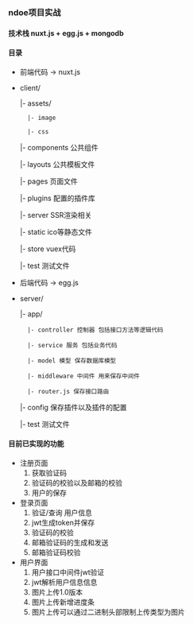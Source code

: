 ### ndoe项目实战

#### 技术栈 nuxt.js + egg.js + mongodb

#### 目录
- 前端代码 -> nuxt.js
- client/

    |- assets/
    
        |- image
        
        |- css
        
    |- components 公共组件
    
    |- layouts 公共模板文件
    
    |- pages 页面文件
    
    |- plugins 配置的插件库
    
    |- server SSR渲染相关
    
    |- static ico等静态文件
    
    |- store vuex代码
    
    |- test 测试文件


- 后端代码 -> egg.js
- server/

    |- app/
    
        |- controller 控制器 包括接口方法等逻辑代码

        |- service 服务 包括业务代码
        
        |- model 模型 保存数据库模型

        |- middleware 中间件 用来保存中间件
        
        |- router.js 保存接口路由
        
    |- config 保存插件以及插件的配置
    
    |- test 测试文件

#### 目前已实现的功能
- 注册页面
    1. 获取验证码
    2. 验证码的校验以及邮箱的校验
    3. 用户的保存
- 登录页面
    1. 验证/查询 用户信息
    2. jwt生成token并保存
    3. 验证码的校验
    4. 邮箱验证码的生成和发送
    5. 邮箱验证码校验
- 用户界面
    1. 用户接口中间件jwt验证
    2. jwt解析用户信息信息
    3. 图片上传1.0版本
    4. 图片上传新增进度条
    5. 图片上传可以通过二进制头部限制上传类型为图片

